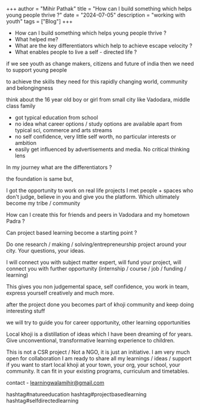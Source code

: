+++
author = "Mihir Pathak"
title = "How can I build something which helps young people thrive ?"
date = "2024-07-05"
description = "working with youth"
tags = ["Blog"]
+++

- How can I build something which helps young people thrive ?
- What helped me?
- What are the key differentiators which help to achieve escape velocity ?
- What enables people to live a self - directed life ?

if we see youth as change makers, citizens and future of india then we need to support young people

to achieve the skills they need for this rapidly changing world, community and belongingness

think about the 16 year old boy or girl from small city like Vadodara, middle class family

- got typical education from school
- no idea what career options / study options are available apart from typical sci, commerce and arts streams
- no self confidence, very little self worth, no particular interests or ambition
- easily get influenced by advertisements and media. No critical thinking lens

In my journey what are the differentiators ?

the foundation is same but,

I got the opportunity to work on real life projects
I met people + spaces who don't judge, believe in you and give you the platform. Which ultimately become my tribe / community

How can I create this for friends and peers in Vadodara and my hometown Padra ?

Can project based learning become a starting point ?

Do one research / making / solving/entrepreneurship project around your city. Your questions, your ideas.

I will connect you with subject matter expert, will fund your project, will connect you with further opportunity  (internship / course / job / funding / learning)

This gives you non judgemental space, self confidence, you work in team, express yourself creatively and much more.

after the project done you becomes part of khoji community and keep doing interesting stuff

we will try to guide you for career opportunity, other learning opportunities

Local khoji is a distillation of ideas which I have been dreaming of for years. 
Give unconventional, transformative learning experience to children.

This is not a CSR project / Not a NGO, it is just an initiative. I am very much open for collaboration
I am ready to share all my learnings / ideas / support  if you want to start local khoji at your town, your org, your school, your community. It can fit in your existing programs, curriculum and timetables. 

contact - learningwalamihir@gmail.com

hashtag#natureeducation hashtag#projectbasedlearning hashtag#selfdirectedlearning